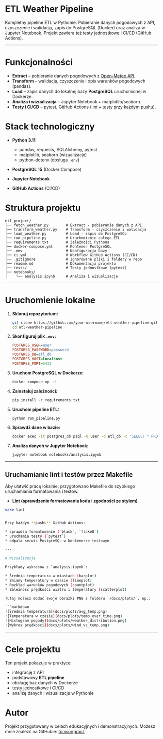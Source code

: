 # ETL Weather Pipeline

Kompletny pipeline ETL w Pythonie.
Pobieranie danych pogodowych z API, czyszczenie i walidacja, zapis do PostgreSQL (Docker) oraz analiza w Jupyter Notebook.
Projekt zawiera też testy jednostkowe i CI/CD (GitHub Actions).

---

# Funkcjonalności

* **Extract** – pobieranie danych pogodowych z [Open-Meteo API](https://open-meteo.com/).
* **Transform** – walidacja, czyszczenie i opis warunków pogodowych (pandas).
* **Load** – zapis danych do lokalnej bazy **PostgreSQL** uruchomionej w Dockerze.
* **Analiza i wizualizacja** – Jupyter Notebook + matplotlib/seaborn.
* **Testy i CI/CD** – pytest, GitHub Actions (lint + testy przy każdym pushu).

# Stack technologiczny

* **Python 3.11**

  * pandas, requests, SQLAlchemy, pytest
  * matplotlib, seaborn (wizualizacje)
  * python-dotenv (obsługa `.env`)
* **PostgreSQL 15** (Docker Compose)
* **Jupyter Notebook**
* **GitHub Actions** (CI/CD)

# Struktura projektu

```
etl_project/
│── fetch_weather.py        # Extract - pobieranie danych z API
│── transform_weather.py    # Transform - czyszczenie i walidacja
│── load_weather.py         # Load - zapis do PostgreSQL
│── run_pipeline.py         # Uruchomienie całego ETL
│── requirements.txt        # Zależności Pythona
│── docker-compose.yml      # Kontener PostgreSQL
│── .env                    # Konfiguracja bazy
│── ci.yml                  # Workflow GitHub Actions (CI/CD)
│── .gitignore              # Ignorowane pliki i foldery w repo
│── readme.md               # Dokumentacja projektu
│── tests/                  # Testy jednostkowe (pytest)
│── notebooks/
│    └── analysis.ipynb     # Analiza i wizualizacje
```

---

# Uruchomienie lokalne

1. **Sklonuj repozytorium:**

   ```bash
   git clone https://github.com/your-username/etl-weather-pipeline.git
   cd etl-weather-pipeline
   ```

2. **Skonfiguruj plik `.env`:**

   ```ini
   POSTGRES_USER=user
   POSTGRES_PASSWORD=password
   POSTGRES_DB=etl_db
   POSTGRES_HOST=localhost
   POSTGRES_PORT=5432
   ```

3. **Uruchom PostgreSQL w Dockerze:**

   ```bash
   docker compose up -d
   ```

4. **Zainstaluj zależności:**

   ```bash
   pip install -r requirements.txt
   ```

5. **Uruchom pipeline ETL:**

   ```bash
   python run_pipeline.py
   ```

6. **Sprawdź dane w bazie:**

   ```bash
   docker exec -it postgres_db psql -U user -d etl_db -c "SELECT * FROM weather LIMIT 5;"
   ```

7. **Analiza danych w Jupyter Notebook:**

   ```bash
   jupyter notebook notebooks/analysis.ipynb
   ```

---

## Uruchamianie lint i testów przez Makefile

Aby ułatwić pracę lokalnie, przygotowano Makefile do szybkiego uruchamiania formatowania i testów.

* **Lint (sprawdzenie formatowania kodu i zgodności ze stylem)**

```bash
make lint


Przy każdym **pushu** GitHub Actions:

* sprawdza formatowanie (`black`, `flake8`)
* uruchamia testy (`pytest`)
* odpala serwis PostgreSQL w kontenerze testowym

---

# Wizualizacje

Przykłady wykresów z `analysis.ipynb`:

* Średnia temperatura w miastach (barplot)
* Zmiany temperatury w czasie (lineplot)
* Rozkład warunków pogodowych (countplot)
* Zależność prędkości wiatru i temperatury (scatterplot)

Tutaj możesz dodać swoje obrazki PNG z folderu `/docs/plots/`, np.:

```markdown
![Średnia temperatura](docs/plots/avg_temp.png)
![Temperatura w czasie](docs/plots/temp_over_time.png)
![Histogram pogody](docs/plots/weather_distribution.png)
![Wykres prędkości](docs/plots/wind_vs_temp.png)
```

---

# Cele projektu

Ten projekt pokazuje w praktyce:

* integrację z API
* podstawowy **ETL pipeline**
* obsługę baz danych w Dockerze
* testy jednostkowe i CI/CD
* analizę danych i wizualizacje w Pythonie

# Autor

Projekt przygotowany w celach edukacyjnych i demonstracyjnych.
Możesz mnie znaleźć na GitHubie: [tomsongracz](https://github.com/tomsongracz)
